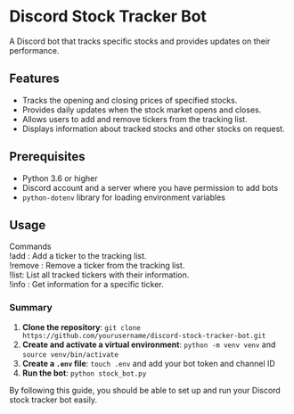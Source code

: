 # Discord Stock Tracker Bot

A Discord bot that tracks specific stocks and provides updates on their performance.

## Features

- Tracks the opening and closing prices of specified stocks.
- Provides daily updates when the stock market opens and closes.
- Allows users to add and remove tickers from the tracking list.
- Displays information about tracked stocks and other stocks on request.

## Prerequisites

- Python 3.6 or higher
- Discord account and a server where you have permission to add bots
- `python-dotenv` library for loading environment variables

## Usage
Commands<br>
!add <TICKER>: Add a ticker to the tracking list.<br>
!remove <TICKER>: Remove a ticker from the tracking list.<br>
!list: List all tracked tickers with their information.<br>
!info <TICKER>: Get information for a specific ticker.<br>



### Summary

1. **Clone the repository**: `git clone https://github.com/yourusername/discord-stock-tracker-bot.git`
2. **Create and activate a virtual environment**: `python -m venv venv` and `source venv/bin/activate`
3. **Create a `.env` file**: `touch .env` and add your bot token and channel ID
4. **Run the bot**: `python stock_bot.py`

By following this guide, you should be able to set up and run your Discord stock tracker bot easily.
